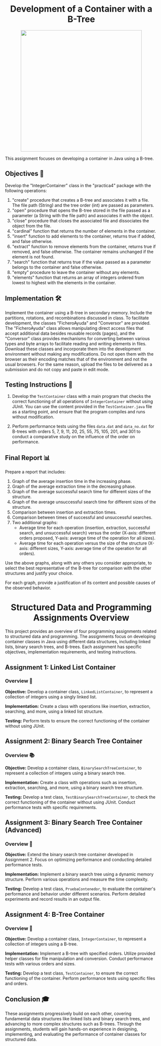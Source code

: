 
<h1 align="center">Development of a Container with a B-Tree</h1>

<p align="center">
  <img width="400px" src="https://github.com/AlejandroDavidArzolaSaavedra/Data-Structures/assets/90756437/4d93cd90-dcb9-48cc-ab25-9650ea0c2dc9"/>
</p>

This assignment focuses on developing a container in Java using a B-tree.

## Objectives 🎯

Develop the "IntegerContainer" class in the "practica4" package with the following operations:

1. "create" procedure that creates a B-tree and associates it with a file. The file path (String) and the tree order (int) are passed as parameters.
2. "open" procedure that opens the B-tree stored in the file passed as a parameter (a String with the file path) and associates it with the object.
3. "close" procedure that closes the associated file and dissociates the object from the file.
4. "cardinal" function that returns the number of elements in the container.
5. "insert" function to add elements to the container, returns true if added, and false otherwise.
6. "extract" function to remove elements from the container, returns true if removed, and false otherwise. The container remains unchanged if the element is not found.
7. "search" function that returns true if the value passed as a parameter belongs to the container and false otherwise.
8. "empty" procedure to leave the container without any elements.
9. "elements" function that returns an array of integers ordered from lowest to highest with the elements in the container.

## Implementation 🛠️

Implement the container using a B-tree in secondary memory. Include the partitions, rotations, and recombinations discussed in class. To facilitate development, the classes "FicheroAyuda" and "Conversor" are provided. The "FicheroAyuda" class allows manipulating direct access files that accept additional data besides reusable records (pages), and the "Conversor" class provides mechanisms for converting between various types and byte arrays to facilitate reading and writing elements in files. Download these classes and incorporate them into the development environment without making any modifications. Do not open them with the browser as their encoding matches that of the environment and not the usual browsers. For the same reason, upload the files to be delivered as a submission and do not copy and paste in edit mode.

## Testing Instructions 🧪

1. Develop the `TestContainer` class with a main program that checks the correct functioning of all operations of `IntegerContainer` without using JUnit. You can use the content provided in the `TestContainer.java` file as a starting point, and ensure that the program compiles and runs without modification.

2. Perform performance tests using the files `data.dat` and `data_no.dat` for B-trees with orders 5, 7, 9, 11, 20, 25, 55, 75, 105, 201, and 301 to conduct a comparative study on the influence of the order on performance.

## Final Report 📊

Prepare a report that includes:

1. Graph of the average insertion time in the increasing phase.
2. Graph of the average extraction time in the decreasing phase.
3. Graph of the average successful search time for different sizes of the structure.
4. Graph of the average unsuccessful search time for different sizes of the structure.
5. Comparison between insertion and extraction times.
6. Comparison between times of successful and unsuccessful searches.
7. Two additional graphs:
   - Average time for each operation (insertion, extraction, successful search, and unsuccessful search) versus the order (X-axis: different orders proposed, Y-axis: average time of the operation for all sizes).
   - Average time for each operation versus the size of the structure (X-axis: different sizes, Y-axis: average time of the operation for all orders).

Use the above graphs, along with any others you consider appropriate, to select the best representative of the B-tree for comparison with the other structures and justify your choice.

For each graph, provide a justification of its content and possible causes of the observed behavior.








<h1 align="center">Structured Data and Programming Assignments Overview</h1>

This project provides an overview of four programming assignments related to structured data and programming. The assignments focus on developing container classes in Java using different data structures, including linked lists, binary search trees, and B-trees. Each assignment has specific objectives, implementation requirements, and testing instructions.

## Assignment 1: Linked List Container

### Overview 📝

**Objective:** Develop a container class, `LinkedListContainer`, to represent a collection of integers using a singly linked list.

**Implementation:** Create a class with operations like insertion, extraction, searching, and more, using a linked list structure.

**Testing:** Perform tests to ensure the correct functioning of the container without using JUnit.

## Assignment 2: Binary Search Tree Container

### Overview 📚

**Objective:** Develop a container class, `BinarySearchTreeContainer`, to represent a collection of integers using a binary search tree.

**Implementation:** Create a class with operations such as insertion, extraction, searching, and more, using a binary search tree structure.

**Testing:** Develop a test class, `TestBinarySearchTreeContainer`, to check the correct functioning of the container without using JUnit. Conduct performance tests with specific requirements.

## Assignment 3: Binary Search Tree Container (Advanced)

### Overview 🔄

**Objective:** Extend the binary search tree container developed in Assignment 2. Focus on optimizing performance and conducting detailed performance tests.

**Implementation:** Implement a binary search tree using a dynamic memory structure. Perform various operations and measure the time complexity.

**Testing:** Develop a test class, `PruebaContenedor`, to evaluate the container's performance and behavior under different scenarios. Perform detailed experiments and record results in an output file.

## Assignment 4: B-Tree Container

### Overview 🌳

**Objective:** Develop a container class, `IntegerContainer`, to represent a collection of integers using a B-tree.

**Implementation:** Implement a B-tree with specified orders. Utilize provided helper classes for file manipulation and conversion. Conduct performance tests with various orders and sizes.

**Testing:** Develop a test class, `TestContainer`, to ensure the correct functioning of the container. Perform performance tests using specific files and orders.

## Conclusion 🎓

These assignments progressively build on each other, covering fundamental data structures like linked lists and binary search trees, and advancing to more complex structures such as B-trees. Through the assignments, students will gain hands-on experience in designing, implementing, and evaluating the performance of container classes for structured data.

